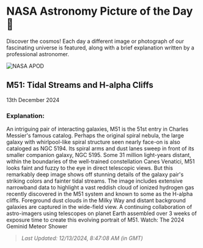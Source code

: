 
  # NASA Astronomy Picture of the Day 🌌

  Discover the cosmos! Each day a different image or photograph of our fascinating universe is featured, along with a brief explanation written by a professional astronomer.

![NASA APOD](https://apod.nasa.gov/apod/image/2412/M51_HaLRGB_APOD2048.jpg)

## M51: Tidal Streams and H-alpha Cliffs

13th December 2024

### Explanation: 

An intriguing pair of interacting galaxies, M51 is the 51st entry in Charles Messier's famous catalog. Perhaps the original spiral nebula, the large galaxy with whirlpool-like spiral structure seen nearly face-on is also cataloged as NGC 5194. Its spiral arms and dust lanes sweep in front of its smaller companion galaxy, NGC 5195. Some 31 million light-years distant, within the boundaries of the well-trained constellation Canes Venatici, M51 looks faint and fuzzy to the eye in direct telescopic views. But this remarkably deep image shows off stunning details of the galaxy pair's striking colors and fainter tidal streams. The image includes extensive narrowband data to highlight a vast reddish cloud of ionized hydrogen gas recently discovered in the M51 system and known to some as the H-alpha cliffs. Foreground dust clouds in the Milky Way and distant background galaxies are captured in the wide-field view. A continuing collaboration of astro-imagers using telescopes on planet Earth assembled over 3 weeks of exposure time to create this evolving portrait of M51.  Watch: The 2024 Geminid Meteor Shower

> _Last Updated: 12/13/2024, 8:47:08 AM (in GMT)_
